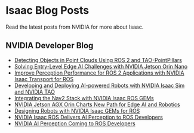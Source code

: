 # Isaac Blog Posts

Read the latest posts from NVIDIA for more about Isaac.

## NVIDIA Developer Blog
- [Detecting Objects in Point Clouds Using ROS 2 and TAO-PointPillars](https://developer.nvidia.com/blog/detecting-objects-in-point-clouds-using-ros-2-and-tao-pointpillars/)
- [Solving Entry-Level Edge AI Challenges with NVIDIA Jetson Orin Nano](https://developer.nvidia.com/blog/solving-entry-level-edge-ai-challenges-with-nvidia-jetson-orin-nano/)
- [Improve Perception Performance for ROS 2 Applications with NVIDIA Isaac Transport for ROS](https://developer.nvidia.com/blog/improve-perception-performance-for-ros-2-applications-with-nvidia-isaac-transport-for-ros/) 
- [Developing and Deploying AI-powered Robots with NVIDIA Isaac Sim and NVIDIA TAO](https://developer.nvidia.com/blog/developing-and-deploying-ai-powered-robots-with-nvidia-isaac-sim-and-nvidia-tao/)
- [Integrating the Nav2 Stack with NVIDIA Isaac ROS GEMs](https://developer.nvidia.com/blog/integrating-the-nav2-stack-with-nvidia-isaac-ros-gems/)
- [NVIDIA Jetson AGX Orin Charts New Path for Edge AI and Robotics](https://developer.nvidia.com/blog/nvidia-jetson-agx-orin-charts-new-path-for-edge-ai-and-robotics/)
- [Designing Robots with NVIDIA Isaac GEMs for ROS](https://developer.nvidia.com/blog/designing-robots-with-isaac-gems-for-ros/)
- [NVIDIA Isaac ROS Delivers AI Perception to ROS Developers](https://developer.nvidia.com/blog/nvidia-isaac-ros-delivers-ai-perception-to-ros-developers/)
- [NVIDIA AI Perception Coming to ROS Developers
](https://developer.nvidia.com/blog/nvidia-ai-perception-coming-to-ros-developers/)
